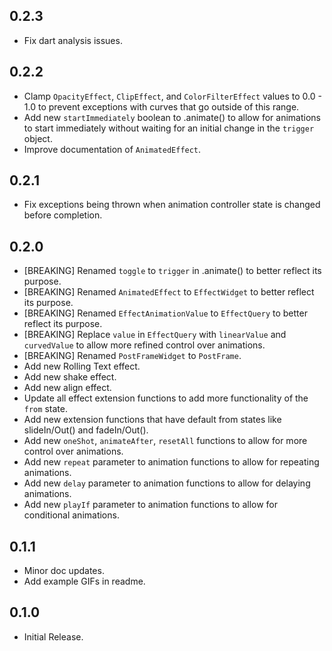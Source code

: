 ## 0.2.3
- Fix dart analysis issues.

## 0.2.2
- Clamp `OpacityEffect`, `ClipEffect`, and `ColorFilterEffect` values to 0.0 - 1.0 to prevent exceptions with
curves that go outside of this range.
- Add new `startImmediately` boolean to .animate() to allow for animations to start immediately without waiting for an 
initial change in the `trigger` object.
- Improve documentation of `AnimatedEffect`.

## 0.2.1
- Fix exceptions being thrown when animation controller state is changed before completion.

## 0.2.0
- [BREAKING] Renamed `toggle` to `trigger` in .animate() to better reflect its purpose.
- [BREAKING] Renamed `AnimatedEffect` to `EffectWidget` to better reflect its purpose.
- [BREAKING] Renamed `EffectAnimationValue` to `EffectQuery` to better reflect its purpose.
- [BREAKING] Replace `value` in `EffectQuery` with `linearValue` and `curvedValue` to allow more refined control over animations.
- [BREAKING] Renamed `PostFrameWidget` to `PostFrame`.
- Add new Rolling Text effect.
- Add new shake effect.
- Add new align effect.
- Update all effect extension functions to add more functionality of the `from` state.
- Add new extension functions that have default from states like slideIn/Out() and fadeIn/Out().
- Add new `oneShot`, `animateAfter`, `resetAll` functions to allow for more control over animations.
- Add new `repeat` parameter to animation functions to allow for repeating animations.
- Add new `delay` parameter to animation functions to allow for delaying animations.
- Add new `playIf` parameter to animation functions to allow for conditional animations.

## 0.1.1

- Minor doc updates.
- Add example GIFs in readme.

## 0.1.0

- Initial Release.
